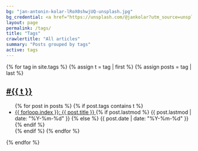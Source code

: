 ```yaml
---
bg: "jan-antonin-kolar-lRoX0shwjUQ-unsplash.jpg"
bg_credential: <a href="https://unsplash.com/@jankolar?utm_source=unsplash&utm_medium=referral&utm_content=creditCopyText">Jan Antonin Kolar</a> on <a href="https://unsplash.com/?utm_source=unsplash&utm_medium=referral&utm_content=creditCopyText">Unsplash</a>
layout: page
permalink: /tags/
title: "Tags"
crawlertitle: "All articles"
summary: "Posts grouped by tags"
active: tags
---
```


{% for tag in site.tags %}
  {% assign t = tag | first %}
  {% assign posts = tag | last %}

  <h2 class="category-key" id="{{ t | downcase }}">
    <a href="{{ site.baseurl }}/tags/#{{ t | downcase }}">
      #{{ t }}
    </a>
  </h2>

  <ul class="year">
    {% for post in posts %}
      {% if post.tags contains t %}
        <li>
          <a href="{{ post.url | relative_url }}">
            {{ forloop.index }}: {{ post.title }}
          </a>
          {% if post.lastmod %}
            <span class="date">{{ post.lastmod | date: "%Y-%m-%d"  }}</span>
          {% else %}
            <span class="date">{{ post.date | date: "%Y-%m-%d"  }}</span>
          {% endif %}
        </li>
      {% endif %}
    {% endfor %}
  </ul>

{% endfor %}
